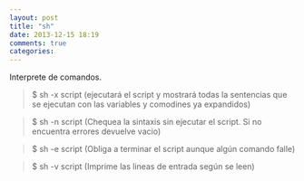 ```yaml
---
layout: post
title: "sh"
date: 2013-12-15 18:19
comments: true
categories: 
---
```

Interprete de comandos.

>$ sh -x script (ejecutará el script y mostrará todas la sentencias que se ejecutan con las variables y comodines ya expandidos)

>$ sh -n script (Chequea la sintaxis sin ejecutar el script. Si no encuentra errores devuelve vacio)

>$ sh -e script (Obliga a terminar el script aunque algún comando falle)

>$ sh -v script (Imprime las lineas de entrada según se leen)

